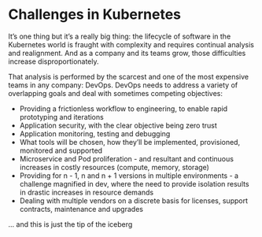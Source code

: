 # Challenges in Kubernetes

It’s one thing but it’s a really big thing:  the lifecycle of software in the
Kubernetes world is fraught with complexity and requires continual analysis and
realignment.  And as a company and its teams grow, those difficulties increase
disproportionately.  

That analysis is performed by the scarcest and one of the most expensive teams
in any company:  DevOps.  DevOps needs to address a variety of overlapping goals
and deal with sometimes competing objectives:

- Providing a frictionless workflow to engineering, to enable rapid prototyping
  and iterations
- Application security, with the clear objective being zero trust
- Application monitoring, testing and debugging
- What tools will be chosen, how they’ll be implemented, provisioned, monitored
  and supported
- Microservice and Pod proliferation - and resultant and continuous increases in
  costly resources (compute, memory, storage)
- Providing for n - 1, n and n + 1 versions in multiple environments - a
  challenge magnified in dev, where the need to provide isolation results in
  drastic increases in resource demands
- Dealing with multiple vendors on a discrete basis for licenses, support
  contracts, maintenance and upgrades

… and this is just the tip of the iceberg
